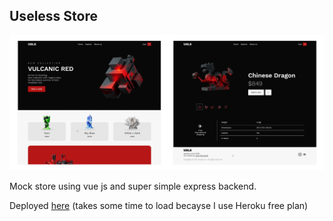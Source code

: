 ## Useless Store

![cover image](CoverImage.png)

Mock store using vue js and super simple express backend.

Deployed [here](https://kkkkk-useless.herokuapp.com/)
(takes some time to load becayse I use Heroku free plan)